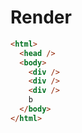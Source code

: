 # Render
```html
<html>
  <head />
  <body>
    <div />
    <div />
    <div />
    b
  </body>
</html>
```
